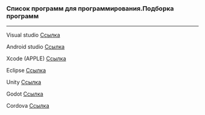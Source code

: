 ### Список программ для программирования.Подборка программ

---

Visual studio [Ссылка](https://visualstudio.microsoft.com/ru/)

Android studio [Ссылка](https://developer.android.com/studio)

Xcode (APPLE) [Ссылка](https://developer.apple.com/xcode/)

Eclipse [Ссылка](https://www.eclipse.org/)

Unity [Ссылка](https://Unity.com)

Godot [Ссылка](https://Godotengine.org)

Cordova [Ссылка](https://cordova.apache.org)
